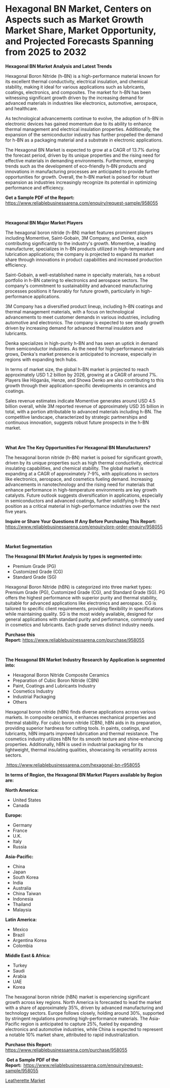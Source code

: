 <p><h1>Hexagonal BN Market, Centers on Aspects such as Market Growth Market Share, Market Opportunity, and Projected Forecasts Spanning from 2025 to 2032</h1></p><p><strong>Hexagonal BN Market Analysis and Latest Trends</strong></p>
<p><p>Hexagonal Boron Nitride (h-BN) is a high-performance material known for its excellent thermal conductivity, electrical insulation, and chemical stability, making it ideal for various applications such as lubricants, coatings, electronics, and composites. The market for h-BN has been witnessing significant growth driven by the increasing demand for advanced materials in industries like electronics, automotive, aerospace, and healthcare.</p><p>As technological advancements continue to evolve, the adoption of h-BN in electronic devices has gained momentum due to its ability to enhance thermal management and electrical insulation properties. Additionally, the expansion of the semiconductor industry has further propelled the demand for h-BN as a packaging material and a substrate in electronic applications.</p><p>The Hexagonal BN Market is expected to grow at a CAGR of 13.7% during the forecast period, driven by its unique properties and the rising need for effective materials in demanding environments. Furthermore, emerging trends such as the development of eco-friendly h-BN products and innovations in manufacturing processes are anticipated to provide further opportunities for growth. Overall, the h-BN market is poised for robust expansion as industries increasingly recognize its potential in optimizing performance and efficiency.</p></p>
<p><strong>Get a Sample PDF of the Report:&nbsp;</strong> <a href="https://www.reliablebusinessarena.com/enquiry/request-sample/958055?utm_campaign=3270&utm_medium=2&utm_source=Github&utm_content=ia&utm_term=02042025&utm_id=hexagonal-bn">https://www.reliablebusinessarena.com/enquiry/request-sample/958055</a></p>
<p>&nbsp;</p>
<p><strong>Hexagonal BN Major Market Players</strong></p>
<p><p>The hexagonal boron nitride (h-BN) market features prominent players including Momentive, Saint-Gobain, 3M Company, and Denka, each contributing significantly to the industry's growth. Momentive, a leading manufacturer, specializes in h-BN products utilized in high-temperature and lubrication applications; the company is projected to expand its market share through innovations in product capabilities and increased production efficiency.</p><p>Saint-Gobain, a well-established name in specialty materials, has a robust portfolio in h-BN catering to electronics and aerospace sectors. The company's commitment to sustainability and advanced manufacturing processes positions it favorably for future growth, particularly in high-performance applications.</p><p>3M Company has a diversified product lineup, including h-BN coatings and thermal management materials, with a focus on technological advancements to meet customer demands in various industries, including automotive and electronics. The company is expected to see steady growth driven by increasing demand for advanced thermal insulators and lubricants.</p><p>Denka specializes in high-purity h-BN and has seen an uptick in demand from semiconductor industries. As the need for high-performance materials grows, Denka's market presence is anticipated to increase, especially in regions with expanding tech hubs.</p><p>In terms of market size, the global h-BN market is projected to reach approximately USD 1.2 billion by 2026, growing at a CAGR of around 7%. Players like Höganäs, Henze, and Showa Denko are also contributing to this growth through their application-specific developments in ceramics and coatings.</p><p>Sales revenue estimates indicate Momentive generates around USD 4.5 billion overall, while 3M reported revenue of approximately USD 35 billion in total, with a portion attributable to advanced materials including h-BN. The competitive landscape, characterized by strategic partnerships and continuous innovation, suggests robust future prospects in the h-BN market.</p></p>
<p>&nbsp;</p>
<p><strong>What Are The Key Opportunities For Hexagonal BN Manufacturers?</strong></p>
<p><p>The hexagonal boron nitride (h-BN) market is poised for significant growth, driven by its unique properties such as high thermal conductivity, electrical insulating capabilities, and chemical stability. The global market is expanding at a CAGR of approximately 7-9%, with applications in sectors like electronics, aerospace, and cosmetics fueling demand. Increasing advancements in nanotechnology and the rising need for materials that enhance performance in high-temperature environments are key growth catalysts. Future outlook suggests diversification in applications, especially in semiconductors and advanced coatings, further solidifying h-BN's position as a critical material in high-performance industries over the next five years.</p></p>
<p><strong>Inquire or Share Your Questions If Any Before Purchasing This Report:</strong> <a href="https://www.reliablebusinessarena.com/enquiry/pre-order-enquiry/958055?utm_campaign=3270&utm_medium=2&utm_source=Github&utm_content=ia&utm_term=02042025&utm_id=hexagonal-bn">https://www.reliablebusinessarena.com/enquiry/pre-order-enquiry/958055</a></p>
<p>&nbsp;</p>
<p><strong>Market Segmentation</strong></p>
<p><strong>The Hexagonal BN Market Analysis by types is segmented into:</strong></p>
<p><ul><li>Premium Grade (PG)</li><li>Customized Grade (CG)</li><li>Standard Grade (SG)</li></ul></p>
<p><p>Hexagonal Boron Nitride (hBN) is categorized into three market types: Premium Grade (PG), Customized Grade (CG), and Standard Grade (SG). PG offers the highest performance with superior purity and thermal stability, suitable for advanced applications like electronics and aerospace. CG is tailored to specific client requirements, providing flexibility in specifications while maintaining quality. SG is the most widely available, designed for general applications with standard purity and performance, commonly used in cosmetics and lubricants. Each grade serves distinct industry needs.</p></p>
<p><strong>Purchase this Report:&nbsp;</strong><a href="https://www.reliablebusinessarena.com/purchase/958055?utm_campaign=3270&utm_medium=2&utm_source=Github&utm_content=ia&utm_term=02042025&utm_id=hexagonal-bn">https://www.reliablebusinessarena.com/purchase/958055</a></p>
<p>&nbsp;</p>
<p><strong>The Hexagonal BN Market Industry Research by Application is segmented into:</strong></p>
<p><ul><li>Hexagonal Boron Nitride Composite Ceramics</li><li>Preparation of Cubic Boron Nitride (CBN)</li><li>Paint, Coatings and Lubricants Industry</li><li>Cosmetics Industry</li><li>Industrial Packaging</li><li>Others</li></ul></p>
<p><p>Hexagonal boron nitride (hBN) finds diverse applications across various markets. In composite ceramics, it enhances mechanical properties and thermal stability. For cubic boron nitride (CBN), hBN aids in its preparation, providing superior hardness for cutting tools. In paints, coatings, and lubricants, hBN imparts improved lubrication and thermal resistance. The cosmetics industry utilizes hBN for its smooth texture and shine-enhancing properties. Additionally, hBN is used in industrial packaging for its lightweight, thermal insulating qualities, showcasing its versatility across sectors.</p></p>
<p><a href="https://www.reliablebusinessarena.com/hexagonal-bn-r958055?utm_campaign=3270&utm_medium=2&utm_source=Github&utm_content=ia&utm_term=02042025&utm_id=hexagonal-bn">&nbsp;https://www.reliablebusinessarena.com/hexagonal-bn-r958055</a></p>
<p><strong>In terms of Region, the Hexagonal BN Market Players available by Region are:</strong></p>
<p>
    <p> <strong> North America: </strong>
        <ul>
            <li>United States</li>
            <li>Canada</li>
        </ul>
        </p> 
    <p> <strong> Europe: </strong>
        <ul>
            <li>Germany</li>
            <li>France</li>
            <li>U.K.</li>
            <li>Italy</li>
            <li>Russia</li>
        </ul>
        </p> 
    <p> <strong> Asia-Pacific: </strong>
        <ul>
            <li>China</li>
            <li>Japan</li>
            <li>South Korea</li>
            <li>India</li>
            <li>Australia</li>
            <li>China Taiwan</li>
            <li>Indonesia</li>
            <li>Thailand</li>
            <li>Malaysia</li>
        </ul>
        </p> 
    <p> <strong> Latin America: </strong>
        <ul>
            <li>Mexico</li>
            <li>Brazil</li>
            <li>Argentina Korea</li>
            <li>Colombia</li>
        </ul>
        </p> 
    <p> <strong> Middle East & Africa: </strong>
        <ul>
            <li>Turkey</li>
            <li>Saudi</li>
            <li>Arabia</li>
            <li>UAE</li>
            <li>Korea</li>
        </ul>
    </p>
    </p>
<p><p>The hexagonal boron nitride (hBN) market is experiencing significant growth across key regions. North America is forecasted to lead the market with a share of approximately 35%, driven by advanced manufacturing and technology sectors. Europe follows closely, holding around 30%, supported by stringent regulations promoting high-performance materials. The Asia-Pacific region is anticipated to capture 25%, fueled by expanding electronics and automotive industries, while China is expected to represent a notable 10% market share, attributed to rapid industrialization.</p></p>
<p><strong>Purchase this Report: </strong><a href="https://www.reliablebusinessarena.com/purchase/958055?utm_campaign=3270&utm_medium=2&utm_source=Github&utm_content=ia&utm_term=02042025&utm_id=hexagonal-bn">https://www.reliablebusinessarena.com/purchase/958055</a></p>
<p>&nbsp;<strong>Get a Sample PDF of the Report:&nbsp;&nbsp;</strong><a href="https://www.reliablebusinessarena.com/enquiry/request-sample/958055?utm_campaign=3270&utm_medium=2&utm_source=Github&utm_content=ia&utm_term=02042025&utm_id=hexagonal-bn">https://www.reliablebusinessarena.com/enquiry/request-sample/958055</a></p>
<p><strong></strong></p>
<p><p><a href="https://github.com/daemluari/Market-Research-Report-List-1/blob/main/leatherette-market.md?utm_campaign=3270&utm_medium=2&utm_source=Github&utm_content=ia&utm_term=02042025&utm_id=hexagonal-bn">Leatherette Market</a></p></p>